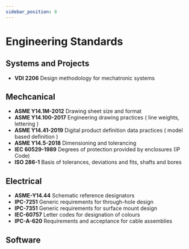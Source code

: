```yaml
---
sidebar_position: 8
---
```


# Engineering Standards

## Systems and Projects

- **VDI 2206** Design methodology for mechatronic systems

## Mechcanical

- **ASME Y14.1M-2012** Drawing sheet size and format
- **ASME Y14.100-2017** Engineering drawing practices ( line weights, lettering )
- **ASME Y14.41-2019** Digital product definition data practices ( model based definition )
- **ASME Y14.5-2018** Dimensioning and tolerancing
- **IEC 60529-1989** Degrees of protection provided by enclosures (IP Code)
- **ISO 286-1** Basis of tolerances, deviations and fits, shafts and bores

## Electrical

- **ASME-Y14.44** Schematic reference designators
- **IPC-7251** Generic requirements for through-hole design
- **IPC-7351** Generic requirements for surface mount design
- **IEC-60757** Letter codes for designation of colours
- **IPC-A-620** Requirements and acceptance for cable assemblies

## Software

